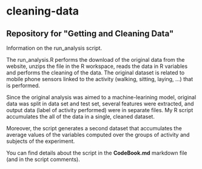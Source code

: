 cleaning-data
=============

Repository for "Getting and Cleaning Data"
-------------

Information on the run_analysis script.

The run_analysis.R performs the download of the original data from the website, unzips the file in the R workspace, reads the data in R variables and performs the cleaning of the data.
The original dataset is related to mobile phone sensors linked to the activity (walking, sitting, laying, ...) that is performed.

Since the original analysis was aimed to a machine-learining model, original data was split in data set and test set, several features were extracted, and output data (label of activity performed) were in separate files.
My R script accumulates the all of the data in a single, cleaned dataset.

Moreover, the script generates a second dataset that accumulates the average values of the variables computed over the groups of activity and subjects of the experiment.


You can find details about the script in the **CodeBook.md** markdown file (and in the script comments).
